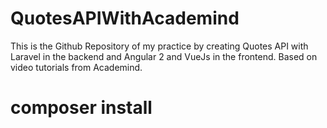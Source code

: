 # QuotesAPIWithAcademind
This is the Github Repository of my practice by creating Quotes API with Laravel in the backend and Angular 2 and VueJs in the frontend. Based on video tutorials from Academind.
#
#
# composer install
